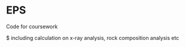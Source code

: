 # EPS
Code for coursework 

$ including calculation on x-ray analysis, rock composition analysis etc
